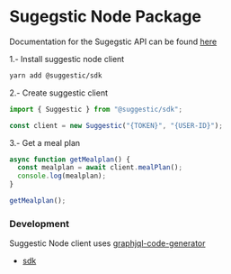 # Sugegstic Node Package

Documentation for the Sugegstic API can be found [here](https://docs.suggestic.com/graphql/)


1.- Install suggestic node client
```.bash
yarn add @suggestic/sdk
```

2.- Create suggestic client
```.js
import { Suggestic } from "@suggestic/sdk";

const client = new Suggestic("{TOKEN}", "{USER-ID}");
```

3.- Get a meal plan
```.js
async function getMealplan() {
  const mealplan = await client.mealPlan();
  console.log(mealplan);
}

getMealplan();
```

### Development

Suggestic Node client uses [graphjql-code-generator](https://www.graphql-code-generator.com/)

- [sdk](https://github.com/suggestic/suggestic/tree/master/packages/sdk/README.md)
